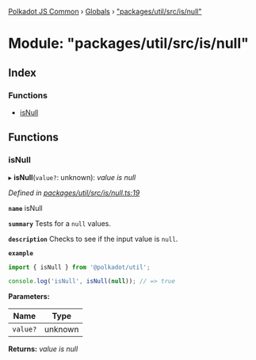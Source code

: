 [Polkadot JS Common](../README.md) › [Globals](../globals.md) › ["packages/util/src/is/null"](_packages_util_src_is_null_.md)

# Module: "packages/util/src/is/null"

## Index

### Functions

* [isNull](_packages_util_src_is_null_.md#isnull)

## Functions

###  isNull

▸ **isNull**(`value?`: unknown): *value is null*

*Defined in [packages/util/src/is/null.ts:19](https://github.com/polkadot-js/common/blob/88ecda70/packages/util/src/is/null.ts#L19)*

**`name`** isNull

**`summary`** Tests for a `null` values.

**`description`** 
Checks to see if the input value is `null`.

**`example`** 
<BR>

```javascript
import { isNull } from '@polkadot/util';

console.log('isNull', isNull(null)); // => true
```

**Parameters:**

Name | Type |
------ | ------ |
`value?` | unknown |

**Returns:** *value is null*

